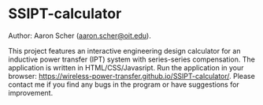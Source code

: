 # SSIPT-calculator
Author:   Aaron Scher (aaron.scher@oit.edu). 

This project features an interactive engineering design calculator for an inductive power transfer (IPT) system with series-series compensation. The application is written in HTML/CSS/Javasript. Run the application in your browser: https://wireless-power-transfer.github.io/SSIPT-calculator/. Please contact me if you find any bugs in the program or have suggestions for improvement. 
